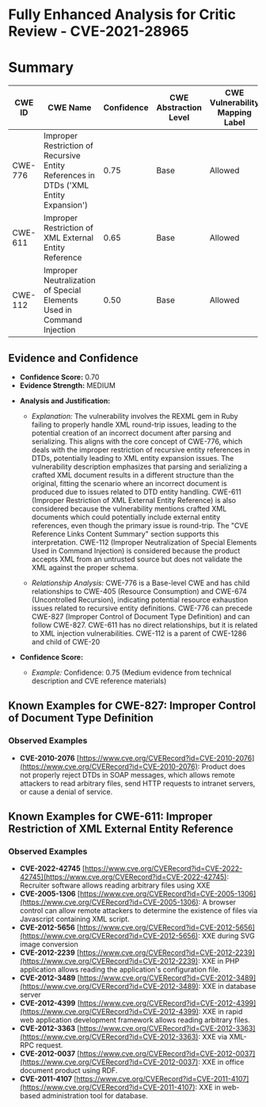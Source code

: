 # Fully Enhanced Analysis for Critic Review - CVE-2021-28965

# Summary
| CWE ID | CWE Name | Confidence | CWE Abstraction Level | CWE Vulnerability Mapping Label | CWE-Vulnerability Mapping Notes |
|---|---|---|---|---|---|
| CWE-776 | Improper Restriction of Recursive Entity References in DTDs ('XML Entity Expansion') | 0.75 | Base | Allowed | Primary CWE |
| CWE-611 | Improper Restriction of XML External Entity Reference | 0.65 | Base | Allowed | Secondary Candidate |
| CWE-112 | Improper Neutralization of Special Elements Used in Command Injection | 0.50 | Base | Allowed | Secondary Candidate |

## Evidence and Confidence

*   **Confidence Score:** 0.70
*   **Evidence Strength:** MEDIUM

- **Analysis and Justification:**  
  - *Explanation:* The vulnerability involves the REXML gem in Ruby failing to properly handle XML round-trip issues, leading to the potential creation of an incorrect document after parsing and serializing. This aligns with the core concept of CWE-776, which deals with the improper restriction of recursive entity references in DTDs, potentially leading to XML entity expansion issues. The vulnerability description emphasizes that parsing and serializing a crafted XML document results in a different structure than the original, fitting the scenario where an incorrect document is produced due to issues related to DTD entity handling.
  CWE-611 (Improper Restriction of XML External Entity Reference) is also considered because the vulnerability mentions crafted XML documents which could potentially include external entity references, even though the primary issue is round-trip. The "CVE Reference Links Content Summary" section supports this interpretation.
  CWE-112 (Improper Neutralization of Special Elements Used in Command Injection) is considered because the product accepts XML from an untrusted source but does not validate the XML against the proper schema.

  - *Relationship Analysis:* CWE-776 is a Base-level CWE and has child relationships to CWE-405 (Resource Consumption) and CWE-674 (Uncontrolled Recursion), indicating potential resource exhaustion issues related to recursive entity definitions. CWE-776 can precede CWE-827 (Improper Control of Document Type Definition) and can follow CWE-827. CWE-611 has no direct relationships, but it is related to XML injection vulnerabilities. CWE-112 is a parent of CWE-1286 and child of CWE-20

- **Confidence Score:**  
  - *Example:* Confidence: 0.75 (Medium evidence from technical description and CVE reference materials)



## Known Examples for CWE-827: Improper Control of Document Type Definition
### Observed Examples
- **CVE-2010-2076** [https://www.cve.org/CVERecord?id=CVE-2010-2076](https://www.cve.org/CVERecord?id=CVE-2010-2076): Product does not properly reject DTDs in SOAP messages, which allows remote attackers to read arbitrary files, send HTTP requests to intranet servers, or cause a denial of service.


## Known Examples for CWE-611: Improper Restriction of XML External Entity Reference
### Observed Examples
- **CVE-2022-42745** [https://www.cve.org/CVERecord?id=CVE-2022-42745](https://www.cve.org/CVERecord?id=CVE-2022-42745): Recruiter software allows reading arbitrary files using XXE
- **CVE-2005-1306** [https://www.cve.org/CVERecord?id=CVE-2005-1306](https://www.cve.org/CVERecord?id=CVE-2005-1306): A browser control can allow remote attackers to determine the existence of files via Javascript containing XML script.
- **CVE-2012-5656** [https://www.cve.org/CVERecord?id=CVE-2012-5656](https://www.cve.org/CVERecord?id=CVE-2012-5656): XXE during SVG image conversion
- **CVE-2012-2239** [https://www.cve.org/CVERecord?id=CVE-2012-2239](https://www.cve.org/CVERecord?id=CVE-2012-2239): XXE in PHP application allows reading the application's configuration file.
- **CVE-2012-3489** [https://www.cve.org/CVERecord?id=CVE-2012-3489](https://www.cve.org/CVERecord?id=CVE-2012-3489): XXE in database server
- **CVE-2012-4399** [https://www.cve.org/CVERecord?id=CVE-2012-4399](https://www.cve.org/CVERecord?id=CVE-2012-4399): XXE in rapid web application development framework allows reading arbitrary files.
- **CVE-2012-3363** [https://www.cve.org/CVERecord?id=CVE-2012-3363](https://www.cve.org/CVERecord?id=CVE-2012-3363): XXE via XML-RPC request.
- **CVE-2012-0037** [https://www.cve.org/CVERecord?id=CVE-2012-0037](https://www.cve.org/CVERecord?id=CVE-2012-0037): XXE in office document product using RDF.
- **CVE-2011-4107** [https://www.cve.org/CVERecord?id=CVE-2011-4107](https://www.cve.org/CVERecord?id=CVE-2011-4107): XXE in web-based administration tool for database.
